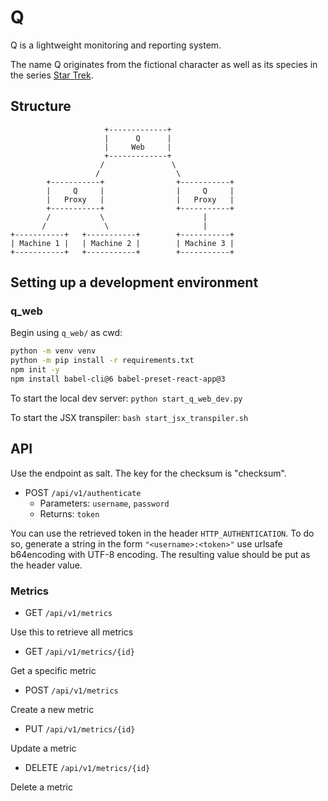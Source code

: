 # Q
Q is a lightweight monitoring and reporting system.

The name Q originates from the fictional character as well as its species in the series [Star Trek](https://en.wikipedia.org/wiki/Q_(Star_Trek)).

## Structure

```
                     +-------------+
                     |      Q      |
                     |     Web     |
                     +-------------+
                    /               \
                   /                 \
        +-----------+                +-----------+
        |     Q     |                |     Q     |
        |   Proxy   |                |   Proxy   |
        +-----------+                +-----------+
        /           \                      |
       /             \                     |
+-----------+   +-----------+        +-----------+
| Machine 1 |   | Machine 2 |        | Machine 3 |
+-----------+   +-----------+        +-----------+
```

## Setting up a development environment

### q_web
Begin using `q_web/` as cwd:

```bash
python -m venv venv
python -m pip install -r requirements.txt
npm init -y
npm install babel-cli@6 babel-preset-react-app@3
```

To start the local dev server:
`python start_q_web_dev.py`

To start the JSX transpiler:
`bash start_jsx_transpiler.sh`


## API
Use the endpoint as salt. The key for the checksum is "checksum".
  
- POST `/api/v1/authenticate`
    - Parameters: `username`, `password`
    - Returns: `token`
    
You can use the retrieved token in the header `HTTP_AUTHENTICATION`. 
To do so, generate a string in the form `"<username>:<token>"` use urlsafe b64encoding with UTF-8 encoding. 
The resulting value should be put as the header value.  

### Metrics
- GET `/api/v1/metrics`

Use this to retrieve all metrics 

- GET `/api/v1/metrics/{id}`

Get a specific metric

- POST `/api/v1/metrics`

Create a new metric

- PUT `/api/v1/metrics/{id}`

Update a metric

- DELETE `/api/v1/metrics/{id}`

Delete a metric
